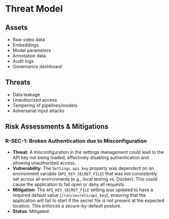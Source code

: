 # Threat Model

## Assets

- Raw video data
- Embeddings
- Model parameters
- Annotation data
- Audit logs
- Governance dashboard

## Threats

- Data leakage
- Unauthorized access
- Tampering of pipelines/models
- Adversarial input attacks

## Risk Assessments & Mitigations

### R-SEC-1: Broken Authentication due to Misconfiguration

- **Threat**: A misconfiguration in the settings management could lead to the API key not being loaded, effectively disabling authentication and allowing unauthorized access.
- **Vulnerability**: The `Settings.api_key` property was dependent on an environment variable (`API_KEY_SECRET_FILE`) that was not consistently set across all environments (e.g., local testing vs. Docker). This could cause the application to fail open or deny all requests.
- **Mitigation**: The `API_KEY_SECRET_FILE` setting was updated to have a required default value (`/run/secrets/api_key`), ensuring that the application will fail to start if the secret file is not present at the expected location. This enforces a secure-by-default posture.
- **Status**: Mitigated.
